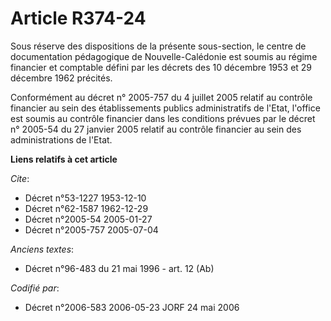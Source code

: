 # Article R374-24

Sous réserve des dispositions de la présente sous-section, le centre de documentation pédagogique de Nouvelle-Calédonie est
soumis au régime financier et comptable défini par les décrets des 10 décembre 1953 et 29 décembre 1962 précités.

Conformément au décret n° 2005-757 du 4 juillet 2005 relatif au contrôle financier au sein des établissements publics
administratifs de l'Etat, l'office est soumis au contrôle financier dans les conditions prévues par le décret n° 2005-54 du
27 janvier 2005 relatif au contrôle financier au sein des administrations de l'Etat.

**Liens relatifs à cet article**

_Cite_:

  - Décret n°53-1227 1953-12-10
  - Décret n°62-1587 1962-12-29
  - Décret n°2005-54 2005-01-27
  - Décret n°2005-757 2005-07-04

_Anciens textes_:

  - Décret n°96-483 du 21 mai 1996 - art. 12 (Ab)

_Codifié par_:

  - Décret n°2006-583 2006-05-23 JORF 24 mai 2006
